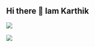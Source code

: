 ## Hi there 👋 Iam Karthik

![](https://github-readme-stats.vercel.app/api?username=karthik0-0&theme=vision-friendly-dark&hide_border=false&include_all_commits=false&count_private=false)<br/><br/>
![](https://github-readme-stats.vercel.app/api/top-langs/?username=karthik0-0&theme=vision-friendly-dark&hide_border=false&include_all_commits=false&count_private=false&layout=compact)


